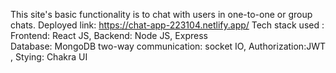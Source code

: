 This site's basic functionality is to chat with users in one-to-one or group chats. 
Deployed link:  https://chat-app-223104.netlify.app/
Tech stack used : 
Frontend: React JS,
Backend: Node JS, Express  
Database: MongoDB 
two-way communication: socket IO, 
Authorization:JWT ,
Stying: Chakra UI 
